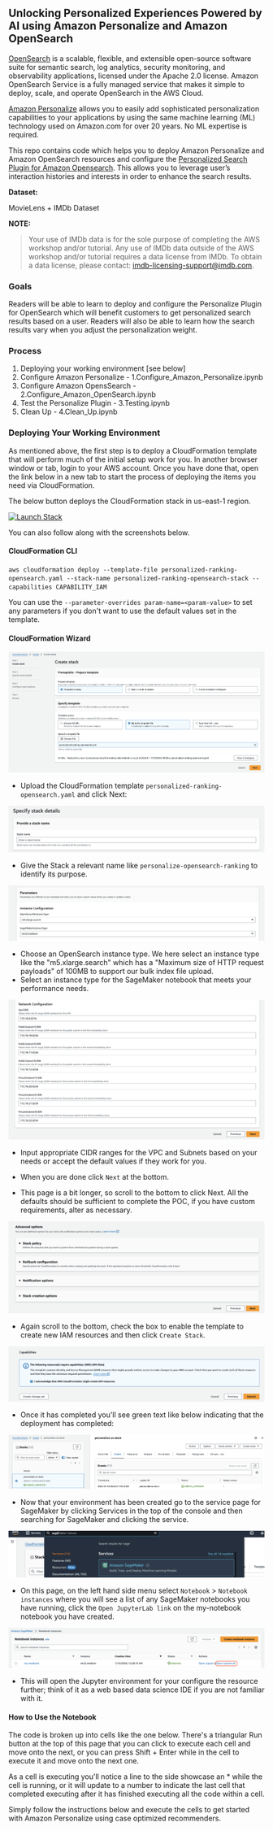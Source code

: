 ## **Unlocking Personalized Experiences Powered by AI using Amazon Personalize and Amazon OpenSearch**

[OpenSearch](https://opensearch.org/) is a scalable, flexible, and extensible open-source software suite for semantic
search, log analytics, security monitoring, and observability applications, licensed under the Apache 2.0 license.
Amazon OpenSearch Service is a fully managed service that makes it simple to deploy, scale, and operate OpenSearch in
the AWS Cloud.

[Amazon Personalize](https://aws.amazon.com/personalize/) allows you to easily add sophisticated personalization
capabilities to your applications by using the same machine learning (ML) technology used on Amazon.com for over 20
years. No ML expertise is required.

This repo contains code which helps you to deploy Amazon Personalize and Amazon OpenSearch resources and configure
the [Personalized Search Plugin for Amazon Opensearch](https://aws.amazon.com/blogs/machine-learning/personalize-your-search-results-with-amazon-personalize-and-amazon-opensearch-service-integration/).
This allows you to leverage user’s interaction histories and interests in order to enhance the search results.

**Dataset:**

MovieLens + IMDb Dataset

**NOTE:**
> Your use of IMDb data is for the sole purpose of completing the AWS workshop and/or tutorial. Any use of IMDb data
> outside of the AWS workshop and/or tutorial requires a data license from IMDb. To obtain a data license, please contact:
> imdb-licensing-support@imdb.com.

### Goals

Readers will be able to learn to deploy and configure the Personalize Plugin for OpenSearch which will benefit customers
to get personalized search results based on a user. Readers will also be able to learn how the search results vary when
you adjust the personalization weight.

### Process

1. Deploying your working environment [see below]
2. Configure Amazon Personalize - 1.Configure_Amazon_Personalize.ipynb
3. Configure Amazon OpensSearch - 2.Configure_Amazon_OpenSearch.ipynb
4. Test the Personalize Plugin - 3.Testing.ipynb
5. Clean Up - 4.Clean_Up.ipynb

### Deploying Your Working Environment

As mentioned above, the first step is to deploy a CloudFormation template that will perform much of the initial setup
work for you. In another browser window or tab, login to your AWS account. Once you have done that, open the link below
in a new tab to start the process of deploying the items you need via CloudFormation.

The below button deploys the CloudFormation stack in us-east-1 region.

[![Launch Stack](https://cdn.rawgit.com/buildkite/cloudformation-launch-stack-button-svg/master/launch-stack.svg)](https://us-east-1.console.aws.amazon.com/cloudformation/home?region=us-east-1#/stacks/create/review?templateURL=https://s3.us-east-1.amazonaws.com/aws-ml-blog/artifacts/personalized-search-results-from-opensearch/personalized-ranking-opensearch.yaml.yaml&stackName=personalize-opensearch-ranking)

You can also follow along with the screenshots below.

#### CloudFormation CLI

`aws cloudformation deploy --template-file personalized-ranking-opensearch.yaml --stack-name personalized-ranking-opensearch-stack --capabilities CAPABILITY_IAM`

You can use the `--parameter-overrides param-name=<param-value>` to set any parameters if you don't want to use the
default values set in the template.

#### CloudFormation Wizard

![Create Stack](images/create_stack.png)

- Upload the CloudFormation template  `personalized-ranking-opensearch.yaml` and click Next:

![Stack Details](images/stack-name.png)

- Give the Stack a relevant name like `personalize-opensearch-ranking` to identify its purpose.

![Stack Params](images/stack-params1.png)

- Choose an OpenSearch instance type. We here select an instance type like the "m5.xlarge.search" which has a "Maximum
   size of HTTP request payloads" of 100MB to support our bulk index file upload.
- Select an instance type for the SageMaker notebook that meets your performance needs.

![Stack Params](images/stack-params2.png)

- Input appropriate CIDR ranges for the VPC and Subnets based on your needs or accept the default values if they work
   for you.

- When you are done click `Next` at the bottom.

- This page is a bit longer, so scroll to the bottom to click Next. All the defaults should be sufficient to complete the POC, if you have custom requirements, alter as necessary.

![Stack Advanced](images/stack_advanced.png)

- Again scroll to the bottom, check the box to enable the template to create new IAM resources and then click `Create Stack`.

![Stack Ack](images/stack_ack.png)

- Once it has completed you'll see green text like below indicating that the deployment has completed:

![Stack Complete](images/stack_complete.png)

- Now that your environment has been created go to the service page for SageMaker by clicking Services in the top of the console and then searching for SageMaker and clicking the service.

![Sagemaker Search](images/sagemaker_search.png)

- On this page, on the left hand side menu select `Notebook` > `Notebook instances` where you will see a list of any SageMaker notebooks you have running, click the `Open JupyterLab link` on the my-notebook notebook you have created.

![Notebook Complete](images/notebook_complete.png)

- This will open the Jupyter environment for your configure the resource further; think of it as a web based data science IDE if you are not familiar with it.

#### **How to Use the Notebook**

The code is broken up into cells like the one below. There's a triangular Run button at the top of this page that you
can click to execute each cell and move onto the next, or you can press Shift + Enter while in the cell to execute it
and move onto the next one.

As a cell is executing you'll notice a line to the side showcase an * while the cell is running, or it will update to a
number to indicate the last cell that completed executing after it has finished executing all the code within a cell.

Simply follow the instructions below and execute the cells to get started with Amazon Personalize using case optimized
recommenders.











